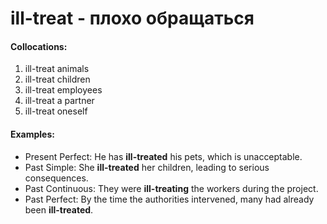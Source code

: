 # ill-treat - плохо обращаться

#### Collocations:

1. ill-treat animals
2. ill-treat children
3. ill-treat employees
4. ill-treat a partner
5. ill-treat oneself

#### Examples:

- Present Perfect: He has **ill-treated** his pets, which is unacceptable.
- Past Simple: She **ill-treated** her children, leading to serious consequences.
- Past Continuous: They were **ill-treating** the workers during the project.
- Past Perfect: By the time the authorities intervened, many had already been **ill-treated**.
